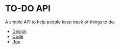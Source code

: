 # TO-DO API 

A simple API to help people keep track of things to do.

 * [Design](../01-design/README.md)
 * [Code](../02-code/README.md)
 * [Run](../03-run/README.md)
